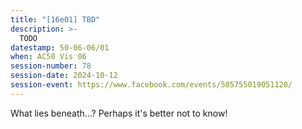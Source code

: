 ```yaml
---
title: "[16e01] TBD"
description: >-
  TODO
datestamp: 50-06-06/01
when: AC50 Vis 06
session-number: 78
session-date: 2024-10-12
session-event: https://www.facebook.com/events/505755019051128/
---
```


What lies beneath...? Perhaps it's better not to know!
